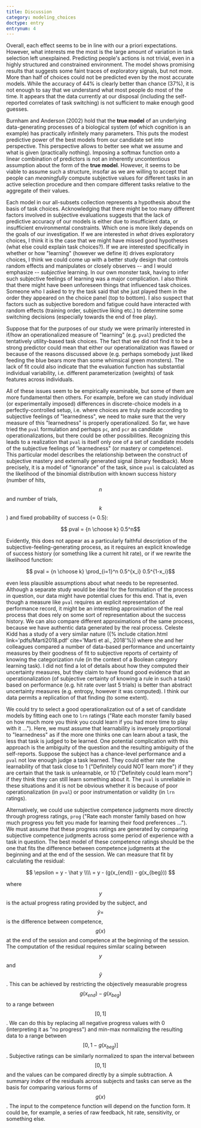 ```yaml
---
title: Discussion
category: modeling_choices
doctype: entry
entrynum: 4
---
```


Overall, each effect seems to be in line with our a priori expectations. However, what interests me the most is the large amount of variation in task selection left unexplained. Predicting people's actions is not trivial, even in a highly structured and constrained environment. The model shows promising results that suggests some faint traces of exploratory signals, but not more. More than half of choices could not be predicted even by the most accurate models. While the accuracy of 44% is clearly better than chance (37%), it is not enough to say that we understand what most people do most of the time. It appears that the data currently at our disposal (including the self-reported correlates of task switching) is not sufficient to make enough good guesses.

Burnham and Anderson (2002) hold that the **true model** of an underlying data-generating processes of a biological system (of which cognition is an example) has practically infinitely many parameters. This puts the modest predictive power of the best models from our candidate set into perspective. This perspective allows to better see what we assume and what is given (practically nothing). Imposing a softmax function onto a linear combination of predictors is not an inherently uncontentious assumption about the form of the **true model**. However, it seems to be viable to assume such a structure, insofar as we are willing to accept that people can *meaningfully* compute subjective values for different tasks in an active selection procedure and then compare different tasks relative to the aggregate of their values.

Each model in our all-subsets collection represents a hypothesis about the basis of task choices. Acknowledging that there might be too many different factors involved in subjective evaluations suggests that the lack of predictive accuracy of our models is either due to insufficient data, or insufficient environmental constraints. Which one is more likely depends on the goals of our investigation. If we are interested in *what* drives exploratory choices, I think it is the case that we might have missed good hypotheses (what else could explain task choices?). If we are interested specifically in whether or how "learning" (however we define it) drives exploratory choices, I think we could come up with a better study design that controls random effects and manipulates or closely observes -- and I would emphasize -- *subjective* learning. In our own monster task, having to infer such subjective feelings of learning was a major complication. I also think that there might have been unforeseen things that influenced task choices. Someone who I asked to try the task said that she just played them in the order they appeared on the choice panel (top to bottom). I also suspect that factors such as subjective boredom and fatigue could have interacted with random effects (training order, subjective liking etc.) to determine some switching decisions (especially towards the end of free play).

Suppose that for the purposes of our study we were primarily interested in if/how an operationalized measure of "learning" (e.g. `pval`) predicted the tentatively utility-based task choices. The fact that we did not find it to be a strong predictor could mean that either our operationalization was flawed or because of the reasons discussed above (e.g. perhaps somebody just liked feeding the blue bears more than some whimsical green monsters). The lack of fit could also indicate that the evaluation function has substantial individual variability, i.e. different parameterization (weights) of task features across individuals.

All of these issues seem to be empirically examinable, but some of them are more fundamental then others. For example, before we can study individual (or experimentally imposed) differences in discrete-choice models in a perfectly-controlled setup, i.e. where choices are truly made according to subjective feelings of "learnedness", we need to make sure that the very measure of this "learnedness" is properly operationalized. So far, we have tried the `pval` formulation and perhaps `pc`, and `pcr` as candidate operationalizations, but there could be other possibilities. Recognizing this leads to a realization that `pval` is itself only one of a set of candidate models of the subjective feelings of 'learnedness" (or mastery or competence). This particular model describes the relationship between the construct of subjective mastery and externally generated signal (binary feedback). More precisely, it is a model of "ignorance" of the task, since `pval` is calculated as the likelihood of the binomial distribution with known success history (number of hits, $$n$$ and number of trials, $$k$$) and fixed probability of success (= 0.5):

$$ pval = {n \choose k} 0.5^n$$

Evidently, this does not appear as a particularly faithful description of the subjective-feeling-generating process, as it requires an explicit knowledge of success history (or something like a current hit rate), or if we rewrite the likelihood function: 

$$ pval = {n \choose k} \prod_{i=1}^n 0.5^{x_i} 0.5^{1-x_i}$$

even less plausible assumptions about what needs to be represented. Although a separate study would be ideal for the formulation of the process in question, our data might have potential clues for this end. That is, even though a measure like `pval` requires an explicit representation of performance record, it might be an interesting approximation of the real process that does rely on some sort of representation about the success history. We can also compare different approximations of the same process, because we have authentic data generated by the real process. Celeste Kidd has a study of a very similar nature ({% include citation.html link='pdfs/Marti2018.pdf' cite='Marti et al., 2018'%}) where she and her colleagues compared a number of data-based performance and uncertainty measures by their goodness of fit to subjective reports of certainty of knowing the categorization rule (in the context of a Boolean category learning task). I did not find a lot of details about how they computed their uncertainty measures, but they claim to have found good evidence that an operationalization (of subjective certainty of knowing a rule in such a task) based on performance (e.g. hit rate over last 5 trials) is better than abstract uncertainty measures (e.g. entropy, however it was computed). I think our data permits a replication of that finding (to some extent).

We could try to select a good operationalization out of a set of candidate models by fitting each one to `lrn` ratings ("Rate each monster family based on how much more you think you could learn if you had more time to play with it ..."). Here, we must assume that learnability is inversely proportional to "learnedness" as if the more one thinks one can learn about a task, the less that task is judged to be learned. One potential complication with this approach is the ambiguity of the question and the resulting ambiguity of the self-reports. Suppose the subject has a chance-level performance and a `pval` not low enough judge a task learned. They could either rate the learnability of that task close to 1 ("Definitely could NOT learn more") if they are certain that the task is unlearnable, or 10 ("Definitely could learn more") if they think they can still learn something about it. The `pval` is unreliable in these situations and it is not be obvious whether it is because of poor operationalization (in `pval`) or poor instrumentation or validity (in `lrn` ratings).

Alternatively, we could use subjective competence judgments more directly through progress ratings, `prog` ("Rate each monster family based on how much progress you felt you made for learning their food preferences ..."). We must assume that these progress ratings are generated by comparing subjective competence judgments across some period of experience with a task in question. The best model of these competence ratings should be the one that fits the difference between competence judgments at the beginning and at the end of the session. We can measure that fit by calculating the residual:

$$ 
    \epsilon = y - \hat y \\\\
    = y - (g(x_{end}) - g(x_{beg}))
$$

where $$ y $$ is the actual progress rating provided by the subject, and $$ \hat y =  $$ is the difference between competence, $$ g(x) $$ at the end of the session and competence at the beginning of the session. The computation of the residual requires similar scaling between $$y$$ and $$\hat y$$. This can be achieved by restricting the objectively measurable progress $$ g(x_{end}) - g(x_{beg}) $$ to a range between $$[0, 1]$$. We can do this by replacing all negative progress values with 0 (interpreting it as "no progress") and min-max normalizing the resulting data to a range between $$[0, 1-g(x_{beg})]$$. Subjective ratings can be similarly normalized to span the interval between $$[0,1]$$ and the values can be compared directly by a simple subtraction. A summary index of the residuals across subjects and tasks can serve as the basis for comparing various forms of $$ g(x) $$. The input to the competence function will depend on the function form. It could be, for example, a series of raw feedback, hit rate, sensitivity, or something else.